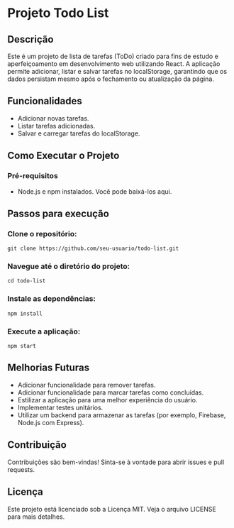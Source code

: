 # Projeto Todo List

## Descrição

Este é um projeto de lista de tarefas (ToDo) criado para fins de estudo e aperfeiçoamento em desenvolvimento web utilizando React. A aplicação permite adicionar, listar e salvar tarefas no localStorage, garantindo que os dados persistam mesmo após o fechamento ou atualização da página.

## Funcionalidades

- Adicionar novas tarefas.
- Listar tarefas adicionadas.
- Salvar e carregar tarefas do localStorage.

## Como Executar o Projeto
### Pré-requisitos

- Node.js e npm instalados. Você pode baixá-los aqui.

## Passos para execução

### Clone o repositório:

    git clone https://github.com/seu-usuario/todo-list.git

### Navegue até o diretório do projeto:

    cd todo-list

### Instale as dependências:

    npm install

### Execute a aplicação:

    npm start

## Melhorias Futuras
- Adicionar funcionalidade para remover tarefas.
- Adicionar funcionalidade para marcar tarefas como concluídas.
- Estilizar a aplicação para uma melhor experiência do usuário.
- Implementar testes unitários.
- Utilizar um backend para armazenar as tarefas (por exemplo, Firebase, Node.js com Express).

## Contribuição
Contribuições são bem-vindas! Sinta-se à vontade para abrir issues e pull requests.

## Licença
Este projeto está licenciado sob a Licença MIT. Veja o arquivo LICENSE para mais detalhes.
